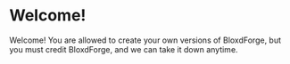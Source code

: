 # Welcome!
Welcome! You are allowed to create your own versions of BloxdForge, but you must credit BloxdForge, and we can take it down anytime.
